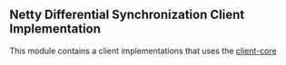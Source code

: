 ## Netty Differential Synchronization Client Implementation
This module contains a client implementations that uses the [client-core](../client-core)



